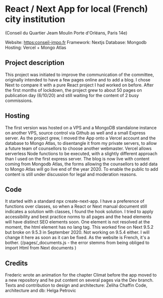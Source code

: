# React / Next App for local (French) city institution

(Conseil du Quartier Jeam Moulin Porte d'Orléans, Paris 14e)

Website: <https:conseil-jmpo.fr>
Framework: Nextjs
Database: Mongodb
Hosting: Vercel + Mongo Atlas

## Project description

This project was initiated to improve the communication of the committee, originally intended to have a few pages online and to add a blog. I chose Next to compare it with a pure React project I had worked on before.
After the first months of lockdown, the project grew to about 50 pages on publication day (6/10/20) and still waiting for the content of 2 busy commissions.

## Hosting

The first version was hosted on a VPS and a MongoDB standalone instance on another VPS, source control via Github as well and a small Express server.
As the project grew, I moved the App onto a Vercel account and the database to Mongo Atlas, to disentangle it from my private servers, to allow a future team of counsellors to choose another webmaster.
Vercel allows serverless Node functions to be executed, with a slightly different approach than I used on the first express server. 
The blog is now live with content coming from Mongodb Atlas, the forms allowing the counsellors  to add data to Mongo Atlas will go live end of the year 2020. To enable the public to add content is still under discussion for legal and moderation reasons.

## Code

It started with a standard npx create-next-app.
I have a preference of functions over classes, so when a React or Next manual document still indicates a solution with classes, I found the hook solution.
I tried to apply accessibility and best practice norms to all pages and the head elements will have distinct SEO elements soon.
One element is not resolved at the moment, the html element has no lang tag. This worked fine on Next 9.5.2 but broke on 9.5.3 in September 2020. Not working on 9.5.4 either. I will change it here as soon as it can be fixed. As the website is French, it's a bother. (/pages/_documents.js - the error stemms from being obliged to import Html from Next documents )

## Credits

Frederic wrote an animation for the chapter Climat before the app moved to a new repository and he put content on several pages via the Dev branch.
Texts and contribution to design and architecture: Zeliha Chaffin
Code, architecture and db: Helga Petrovic
